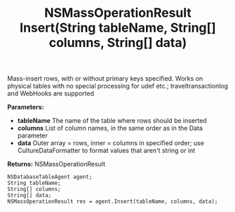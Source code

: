 ﻿---
uid: crmscript_ref_NSDatabaseTableAgent_Insert
title: NSMassOperationResult Insert(String tableName, String[] columns, String[] data)
intellisense: NSDatabaseTableAgent.Insert
keywords: NSDatabaseTableAgent, Insert
so.topic: reference
---

Mass-insert rows, with or without primary keys specified. Works on physical tables with no special processing for udef etc.; traveltransactionlog and WebHooks are supported

**Parameters:**
 - **tableName** The name of the table where rows should be inserted
 - **columns** List of column names, in the same order as in the Data parameter
 - **data** Outer array = rows, inner = columns in specified order; use CultureDataFormatter to format values that aren't string or int

**Returns:** NSMassOperationResult

```crmscript
NSDatabaseTableAgent agent;
String tableName;
String[] columns;
String[] data;
NSMassOperationResult res = agent.Insert(tableName, columns, data);
```

